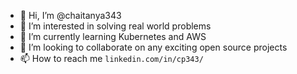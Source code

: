 - 👋 Hi, I’m @chaitanya343
- 👀 I’m interested in solving real world problems
- 🌱 I’m currently learning Kubernetes and AWS
- 💞️ I’m looking to collaborate on any exciting open source projects
- 📫 How to reach me `linkedin.com/in/cp343/`

<!---
chaitanya343/chaitanya343 is a ✨ special ✨ repository because its `README.md` (this file) appears on your GitHub profile.
You can click the Preview link to take a look at your changes.
--->
